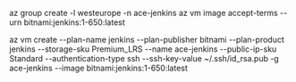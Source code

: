 az group create -l westeurope -n ace-jenkins
az vm image accept-terms --urn bitnami:jenkins:1-650:latest

az vm create  --plan-name jenkins --plan-publisher bitnami --plan-product jenkins --storage-sku Premium_LRS --name ace-jenkins --public-ip-sku Standard --authentication-type ssh --ssh-key-value ~/.ssh/id_rsa.pub -g ace-jenkins --image bitnami:jenkins:1-650:latest
